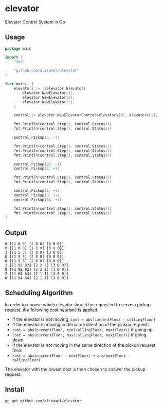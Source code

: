 # elevator

Elevator Control System in Go

## Usage

```go
package main

import (
    "fmt"

    "github.com/alixaxel/elevator"
)

func main() {
    elevators := []elevator.Elevator{
        elevator.NewElevator(1),
        elevator.NewElevator(2),
        elevator.NewElevator(3),
    }

    control := elevator.NewElevatorControl(elevators[0], elevators[1], elevators[2])

    fmt.Println(control.Step(), control.Status())
    fmt.Println(control.Step(), control.Status())

    control.Pickup(5, -1)

    fmt.Println(control.Step(), control.Status())
    fmt.Println(control.Step(), control.Status())
    fmt.Println(control.Step(), control.Status())

    control.Pickup(92, -1)
    control.Pickup(2, +1)

    fmt.Println(control.Step(), control.Status())
    fmt.Println(control.Step(), control.Status())

    control.Pickup(1, +1)
    control.Pickup(0, +1)
    control.Pickup(64, +1)

    fmt.Println(control.Step(), control.Status())
    fmt.Println(control.Step(), control.Status())
}
```

## Output

```
0 [[1 0 0] [2 0 0] [3 0 0]]
0 [[1 0 0] [2 0 0] [3 0 0]]
1 [[1 5 5] [2 0 0] [3 0 0]]
0 [[1 5 5] [2 0 0] [3 0 0]]
0 [[1 5 5] [2 0 0] [3 0 0]]
2 [[1 92 92] [2 2 2] [3 0 0]]
0 [[1 92 92] [2 2 2] [3 0 0]]
2 [[1 64 64] [2 1 1] [3 0 0]]
0 [[1 64 64] [2 1 1] [3 0 0]]
```

## Scheduling Algorithm

In order to choose which elevator should be requested to serve a pickup request, the following cost heuristic is applied:

 - If the elevator is not moving, ```cost = abs(currentFloor - callingFloor)```
 - If the elevator is moving in the same direction of the pickup request:
  - ```cost = abs(currentFloor, min(callingFloor, nextFloor))``` if going up
  - ```cost = abs(currentFloor, max(callingFloor, nextFloor))``` if going down
 - If the elevator is not moving in the same direction of the pickup request, then:
  - ```cost = abs(currentFloor - nextFloor) + abs(nextFloor - callingFloor)```

The elevator with the lowest cost is then chosen to answer the pickup request.

## Install

```shell
go get github.com/alixaxel/elevator
```
